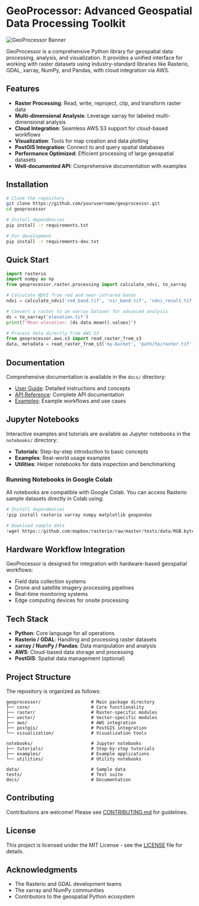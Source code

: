 # GeoProcessor: Advanced Geospatial Data Processing Toolkit

![GeoProcessor Banner](https://via.placeholder.com/1200x300.png?text=GeoProcessor)

GeoProcessor is a comprehensive Python library for geospatial data processing, analysis, and visualization. It provides a unified interface for working with raster datasets using industry-standard libraries like Rasterio, GDAL, xarray, NumPy, and Pandas, with cloud integration via AWS.

## Features

- **Raster Processing**: Read, write, reproject, clip, and transform raster data
- **Multi-dimensional Analysis**: Leverage xarray for labeled multi-dimensional analysis
- **Cloud Integration**: Seamless AWS S3 support for cloud-based workflows
- **Visualization**: Tools for map creation and data plotting
- **PostGIS Integration**: Connect to and query spatial databases
- **Performance Optimized**: Efficient processing of large geospatial datasets
- **Well-documented API**: Comprehensive documentation with examples

## Installation

```bash
# Clone the repository
git clone https://github.com/yourusername/geoprocessor.git
cd geoprocessor

# Install dependencies
pip install -r requirements.txt

# For development
pip install -r requirements-dev.txt
```

## Quick Start

```python
import rasterio
import numpy as np
from geoprocessor.raster.processing import calculate_ndvi, to_xarray

# Calculate NDVI from red and near-infrared bands
ndvi = calculate_ndvi('red_band.tif', 'nir_band.tif', 'ndvi_result.tif')

# Convert a raster to an xarray Dataset for advanced analysis
ds = to_xarray('elevation.tif')
print(f"Mean elevation: {ds.data.mean().values}")

# Process data directly from AWS S3
from geoprocessor.aws.s3 import read_raster_from_s3
data, metadata = read_raster_from_s3('my-bucket', 'path/to/raster.tif')
```

## Documentation

Comprehensive documentation is available in the `docs/` directory:

- [User Guide](docs/user_guide/index.md): Detailed instructions and concepts
- [API Reference](docs/api/index.md): Complete API documentation
- [Examples](docs/examples/index.md): Example workflows and use cases

## Jupyter Notebooks

Interactive examples and tutorials are available as Jupyter notebooks in the `notebooks/` directory:

- **Tutorials**: Step-by-step introduction to basic concepts
- **Examples**: Real-world usage examples
- **Utilities**: Helper notebooks for data inspection and benchmarking

### Running Notebooks in Google Colab

All notebooks are compatible with Google Colab. You can access Rasterio sample datasets directly in Colab using:

```python
# Install dependencies
!pip install rasterio xarray numpy matplotlib geopandas

# Download sample data
!wget https://github.com/mapbox/rasterio/raw/master/tests/data/RGB.byte.tif -O sample.tif
```

## Hardware Workflow Integration

GeoProcessor is designed for integration with hardware-based geospatial workflows:

- Field data collection systems
- Drone and satellite imagery processing pipelines
- Real-time monitoring systems
- Edge computing devices for onsite processing

## Tech Stack

- **Python**: Core language for all operations
- **Rasterio / GDAL**: Handling and processing raster datasets
- **xarray / NumPy / Pandas**: Data manipulation and analysis
- **AWS**: Cloud-based data storage and processing
- **PostGIS**: Spatial data management (optional)

## Project Structure

The repository is organized as follows:

```
geoprocessor/                   # Main package directory
├── core/                       # Core functionality
├── raster/                     # Raster-specific modules
├── vector/                     # Vector-specific modules
├── aws/                        # AWS integration
├── postgis/                    # PostGIS integration
└── visualization/              # Visualization tools

notebooks/                      # Jupyter notebooks
├── tutorials/                  # Step-by-step tutorials
├── examples/                   # Example applications
└── utilities/                  # Utility notebooks

data/                           # Sample data
tests/                          # Test suite
docs/                           # Documentation
```

## Contributing

Contributions are welcome! Please see [CONTRIBUTING.md](CONTRIBUTING.md) for guidelines.

## License

This project is licensed under the MIT License - see the [LICENSE](LICENSE) file for details.

## Acknowledgments

- The Rasterio and GDAL development teams
- The xarray and NumPy communities
- Contributors to the geospatial Python ecosystem
